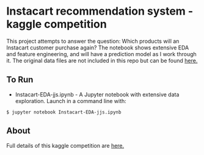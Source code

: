 # Instacart recommendation system - kaggle competition
This project attempts to answer the question: Which products will an Instacart customer purchase again? The notebook shows extensive EDA and feature engineering, and will have a prediction model as I work through it. The original data files are not included in this repo but can be found [here.](https://www.kaggle.com/c/instacart-market-basket-analysis/data)


## To Run
* Instacart-EDA-jjs.ipynb - A Jupyter notebook with extensive data exploration. Launch in a command line with:
```
$ jupyter notebook Instacart-EDA-jjs.ipynb
```

## About
Full details of this kaggle competition are [here.](https://www.kaggle.com/c/instacart-market-basket-analysis)
